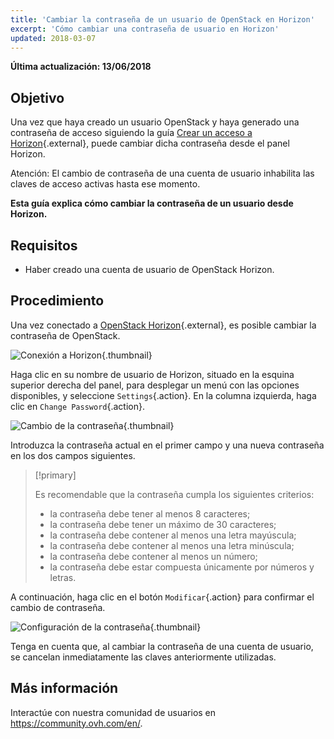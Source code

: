 ```yaml
---
title: 'Cambiar la contraseña de un usuario de OpenStack en Horizon'
excerpt: 'Cómo cambiar una contraseña de usuario en Horizon'
updated: 2018-03-07
---
```


**Última actualización: 13/06/2018**


## Objetivo

Una vez que haya creado un usuario OpenStack y haya generado una contraseña de acceso siguiendo la guía [Crear un acceso a Horizon](/pages/platform/public-cloud/introducing_horizon){.external}, puede cambiar dicha contraseña desde el panel Horizon. 

Atención: El cambio de contraseña de una cuenta de usuario inhabilita las claves de acceso activas hasta ese momento.

**Esta guía explica cómo cambiar la contraseña de un usuario desde Horizon.**


## Requisitos

- Haber creado una cuenta de usuario de OpenStack Horizon.


## Procedimiento

Una vez conectado a [OpenStack Horizon](https://horizon.cloud.ovh.net){.external}, es posible cambiar la contraseña de OpenStack.

![Conexión a Horizon](images/1_H_login_window.png){.thumbnail}

Haga clic en su nombre de usuario de Horizon, situado en la esquina superior derecha del panel, para desplegar un menú con las opciones disponibles,
y seleccione `Settings`{.action}. En la columna izquierda, haga clic en `Change Password`{.action}.

![Cambio de la contraseña](images/2_H_pass_change_option.png){.thumbnail}

Introduzca la contraseña actual en el primer campo y una nueva contraseña en los dos campos siguientes.

> [!primary]
>
> Es recomendable que la contraseña cumpla los siguientes criterios:
>
> - la contraseña debe tener al menos 8 caracteres;
> - la contraseña debe tener un máximo de 30 caracteres;
> - la contraseña debe contener al menos una letra mayúscula;
> - la contraseña debe contener al menos una letra minúscula;
> - la contraseña debe contener al menos un número;
> - la contraseña debe estar compuesta únicamente por números y letras.
>

A continuación, haga clic en el botón `Modificar`{.action} para confirmar el cambio de contraseña.

![Configuración de la contraseña](images/3_H_set_new_passord.png){.thumbnail}

Tenga en cuenta que, al cambiar la contraseña de una cuenta de usuario, se cancelan inmediatamente las claves anteriormente utilizadas.

## Más información

Interactúe con nuestra comunidad de usuarios en <https://community.ovh.com/en/>.
